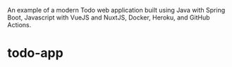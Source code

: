 An example of a modern Todo web application built using Java with Spring Boot, Javascript with VueJS and NuxtJS, Docker, Heroku, and GitHub Actions.
# todo-app
